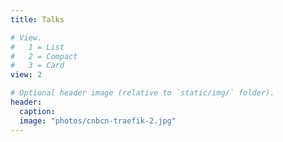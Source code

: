 ```yaml
---
title: Talks

# View.
#   1 = List
#   2 = Compact
#   3 = Card
view: 2

# Optional header image (relative to `static/img/` folder).
header:
  caption:
  image: "photos/cnbcn-traefik-2.jpg"
---
```

